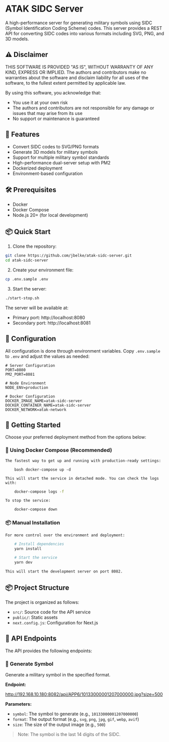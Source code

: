 # ATAK SIDC Server

A high-performance server for generating military symbols using SIDC (Symbol Identification Coding Scheme) codes. This server provides a REST API for converting SIDC codes into various formats including SVG, PNG, and 3D models.

## ⚠️ Disclaimer

THIS SOFTWARE IS PROVIDED "AS IS", WITHOUT WARRANTY OF ANY KIND, EXPRESS OR IMPLIED. The authors and contributors make no warranties about the software and disclaim liability for all uses of the software, to the fullest extent permitted by applicable law.

By using this software, you acknowledge that:

- You use it at your own risk
- The authors and contributors are not responsible for any damage or issues that may arise from its use
- No support or maintenance is guaranteed

## 🚀 Features

- Convert SIDC codes to SVG/PNG formats
- Generate 3D models for military symbols
- Support for multiple military symbol standards
- High-performance dual-server setup with PM2
- Dockerized deployment
- Environment-based configuration

## 🛠️ Prerequisites

- Docker
- Docker Compose
- Node.js 20+ (for local development)

## 📦 Quick Start

1. Clone the repository:

```bash
git clone https://github.com/jbelke/atak-sidc-server.git
cd atak-sidc-server
```

2. Create your environment file:

```bash
cp .env.sample .env
```

3. Start the server:

```bash
./start-stop.sh
```

The server will be available at:

- Primary port: http://localhost:8080
- Secondary port: http://localhost:8081

## 🔧 Configuration

All configuration is done through environment variables. Copy `.env.sample` to `.env` and adjust the values as needed:

```env
# Server Configuration
PORT=8080
PM2_PORT=8081

# Node Environment
NODE_ENV=production

# Docker Configuration
DOCKER_IMAGE_NAME=atak-sidc-server
DOCKER_CONTAINER_NAME=atak-sidc-server
DOCKER_NETWORK=atak-network
```

## 🚀 Getting Started

Choose your preferred deployment method from the options below:

### 🐳 Using Docker Compose (Recommended)

    The fastest way to get up and running with production-ready settings:

```
    bash docker-compose up -d
```

    This will start the service in detached mode. You can check the logs with:

```bash
    docker-compose logs -f
```

    To stop the service:

```bash
    docker-compose down
```

### 📦 Manual Installation

    For more control over the environment and deployment:

```bash
    # Install dependencies
    yarn install

    # Start the service
    yarn dev
```

    This will start the development server on port 8082.

## 📦 Project Structure

The project is organized as follows:

- `src/`: Source code for the API service
- `public/`: Static assets
- `next.config.js`: Configuration for Next.js

## 🔑 API Endpoints

The API provides the following endpoints:

### 📄 Generate Symbol

Generate a military symbol in the specified format.

**Endpoint:**

http://192.168.10.180:8082/api/APP6/10133000001207000000.jpg?size=500

**Parameters:**

- `symbol`: The symbol to generate (e.g., `10133000001207000000`)
- `format`: The output format (e.g., `svg`, `png`, `jpg`, `gif`, `webp`, `avif`)
- `size`: The size of the output image (e.g., `500`)

> Note: The symbol is the last 14 digits of the SIDC.

